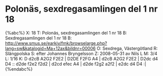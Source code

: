 # Polonäs, sexdregasamlingen del 1 nr 18

{%abc%}
X: 18
T: Polonäs, sexdregasamlingen del 1 nr 18
B: Sexdregasamlingen del 1 nr 18
B: http://www.smus.se/earkiv/fmk/browselarge.php?lang=sw&katalogid=Ma+12ax&bildnr=00006
O: Sexdrega, Västergötland
R: Slängpolska
S: efter Johannes Bryngelsson
Z: 2008-05-31 av Nils L
M: 3/4
L: 1/16
K: D
d2cB A2G2 F2E2 | D2DE F2FG A4 | d2cB A2G2 F2E2 | D2dc d4 D4 ::
d2de f2e2 f2d2 | d2cd efec A4 | d2de f2g2 a2f2 | e2dc d4 D4 :|
{%endabc%}

